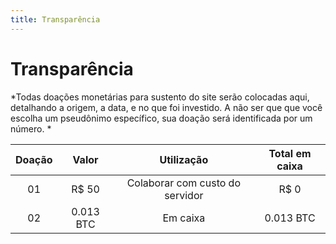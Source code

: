 ```yaml
---
title: Transparência
---
```


# Transparência

*Todas doações monetárias para sustento do site serão colocadas aqui, detalhando a origem, a data, e no que foi investido. A não ser que que você escolha um pseudônimo específico, sua doação será identificada por um número. * <div class="center text-center"><center>


| Doação | Valor | Utilização   | Total em caixa | 
|:------------:|:---------------:|:----------:| :----------:|
| 01  |  R$ 50  |  Colaborar com custo do servidor  | R$ 0 |
| 02  |  0.013 BTC  |  Em caixa  | 0.013 BTC |


</center></div>